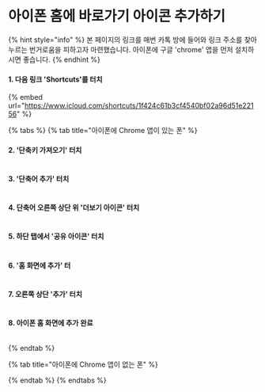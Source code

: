 # 아이폰 홈에 바로가기 아이콘 추가하기

{% hint style="info" %}
본 페이지의 링크를 매번 카톡 방에 들어와 링크 주소를 찾아 누르는 번거로움을 피하고자 마련했습니다. 아이폰에 구글 'chrome' 앱을 먼저 설치하시면 좋습니다.
{% endhint %}

#### 1. 다음 링크 'Shortcuts'를 터치

{% embed url="https://www.icloud.com/shortcuts/1f424c61b3cf4540bf02a96d51e22156" %}

{% tabs %}
{% tab title="아이폰에 Chrome 앱이 있는 폰" %}
#### 2. '단축키 가져오기'  터치

<figure><img src=".gitbook/assets/KakaoTalk_20230113_211321548.jpg" alt=""><figcaption></figcaption></figure>

#### 3.  '단축어 추가'  터치

<figure><img src=".gitbook/assets/KakaoTalk_20230113_211321548_01.jpg" alt=""><figcaption></figcaption></figure>

#### 4.  단축어 오른쪽 상단 위 '더보기 아이콘' 터치

<figure><img src=".gitbook/assets/KakaoTalk_20230113_211321548_02.jpg" alt=""><figcaption></figcaption></figure>

#### 5.  하단 탭에서 '공유 아이콘' 터치

<figure><img src=".gitbook/assets/KakaoTalk_20230113_211321548_03 (1).jpg" alt=""><figcaption></figcaption></figure>

#### 6.  '홈 화면에 추가' 터

<figure><img src=".gitbook/assets/KakaoTalk_20230113_211321548_04.jpg" alt=""><figcaption></figcaption></figure>

#### 7.  오른쪽 상단 '추가' 터치

<figure><img src=".gitbook/assets/KakaoTalk_20230113_211321548_05.jpg" alt=""><figcaption></figcaption></figure>

#### 8. 아이폰 홈 화면에 추가 완료

<figure><img src=".gitbook/assets/KakaoTalk_20230113_211321548_06.jpg" alt=""><figcaption></figcaption></figure>
{% endtab %}

{% tab title="아이폰에 Chrome 앱이 없는 폰" %}

{% endtab %}
{% endtabs %}
